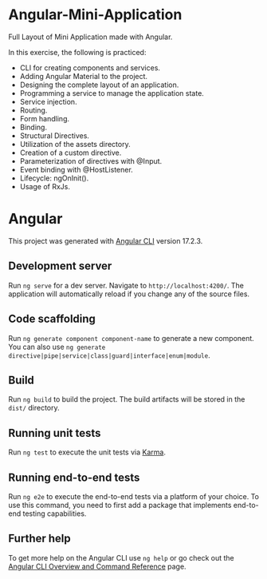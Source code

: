 # Angular-Mini-Application

Full Layout of Mini Application made with Angular.

In this exercise, the following is practiced:

- CLI for creating components and services.
- Adding Angular Material to the project.
- Designing the complete layout of an application.
- Programming a service to manage the application state.
- Service injection.
- Routing.
- Form handling.
- Binding.
- Structural Directives.
- Utilization of the assets directory.
- Creation of a custom directive.
- Parameterization of directives with @Input.
- Event binding with @HostListener.
- Lifecycle: ngOnInit().
- Usage of RxJs.

# Angular

This project was generated with [Angular CLI](https://github.com/angular/angular-cli) version 17.2.3.

## Development server

Run `ng serve` for a dev server. Navigate to `http://localhost:4200/`. The application will automatically reload if you change any of the source files.

## Code scaffolding

Run `ng generate component component-name` to generate a new component. You can also use `ng generate directive|pipe|service|class|guard|interface|enum|module`.

## Build

Run `ng build` to build the project. The build artifacts will be stored in the `dist/` directory.

## Running unit tests

Run `ng test` to execute the unit tests via [Karma](https://karma-runner.github.io).

## Running end-to-end tests

Run `ng e2e` to execute the end-to-end tests via a platform of your choice. To use this command, you need to first add a package that implements end-to-end testing capabilities.

## Further help

To get more help on the Angular CLI use `ng help` or go check out the [Angular CLI Overview and Command Reference](https://angular.io/cli) page.
